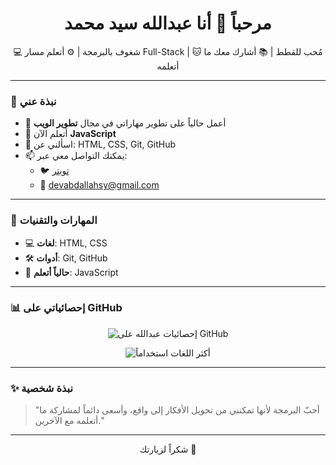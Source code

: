 <h1 align="center">مرحباً 👋 أنا عبدالله سيد محمد</h1>
<p align="center">💻 شغوف بالبرمجة | ⚙️ أتعلم مسار Full-Stack | 🐱 مُحب للقطط | 📚 أشارك معك ما أتعلمه</p>

---

### 🧠 نبذة عني

- 🔭 أعمل حالياً على تطوير مهاراتي في مجال **تطوير الويب**
- 🌱 أتعلم الآن **JavaScript**
- 💬 اسألني عن: HTML, CSS, Git, GitHub
- 📫 يمكنك التواصل معي عبر:
  - 🐦 [تويتر](https://x.com/_abdallahsy)
  - 📧 devabdallahsy@gmail.com

---

### 🚀 المهارات والتقنيات

- 💻 **لغات**: HTML, CSS
- 🛠️ **أدوات**: Git, GitHub
- 🌱 **حالياً أتعلم**: JavaScript

---

### 📊 إحصائياتي على GitHub

<p align="center">
  <img src="https://github-readme-stats.vercel.app/api?username=abdallahsy&show_icons=true&theme=radical" alt="إحصائيات عبدالله على GitHub" />
</p>

<p align="center">
  <img src="https://github-readme-stats.vercel.app/api/top-langs/?username=abdallahsy&layout=compact&theme=radical" alt="أكثر اللغات استخداماً" />
</p>

---

### ✨ نبذة شخصية

> "أحبّ البرمجة لأنها تمكنني من تحويل الأفكار إلى واقع، وأسعى دائماً لمشاركة ما أتعلمه مع الآخرين."

---

<p align="center">شكراً لزيارتك 🙏</p>
